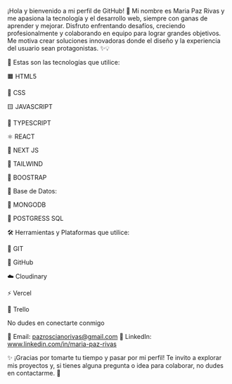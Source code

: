 ¡Hola y bienvenido a mi perfil de GitHub! 🚀 Mi nombre es Maria Paz Rivas y me apasiona la tecnología y el desarrollo web, siempre con ganas de aprender y mejorar. Disfruto enfrentando desafíos, creciendo profesionalmente y colaborando en equipo para lograr grandes objetivos. Me motiva crear soluciones innovadoras donde el diseño y la experiencia del usuario sean protagonistas. ✨💡

🚀 Estas son las tecnologías que utilice:

  🟧  HTML5

  🔵  CSS

  🟨  JAVASCRIPT

  🔷 TYPESCRIPT

  ⚛️  REACT 

  🖤  NEXT JS
  
  🌊 TAILWIND

  🔵 BOOSTRAP


🚀 Base de Datos:

  🍃 MONGODB

  🐘 POSTGRESS SQL


🛠️ Herramientas y Plataformas que utilice:

  🔗 GIT

  🐙 GitHub

  ☁️ Cloudinary 

  ⚡ Vercel 

  📌 Trello

  
 No dudes en conectarte conmigo 

📩 Email: pazroscianorivas@gmail.com
💼 LinkedIn: www.linkedin.com/in/maria-paz-rivas

 ✨ ¡Gracias por tomarte tu tiempo y pasar por mi perfil! Te invito a explorar mis proyectos y, si tienes alguna pregunta o idea para colaborar, no dudes en contactarme. 🐙



